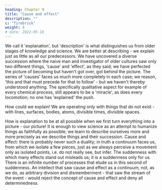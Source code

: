 ```yaml
---
heading: Chapter 9
title: "Cause and effect"
description: ""
c: "firebrick"
weight: 4
# date: 2022-05-18
---
```




We call it 'explanation', but 'description' is what
distinguishes us from older stages of knowledge and science. We are
better at describing - we explain just as little as all our predecessors. We
have uncovered a diverse succession where the naive man and investigator of older cultures saw only two different things, 'cause' and 'effect',
as they said; we have perfected the picture of becoming but haven't got
over, got behind the picture. The series of 'causes' faces us much more
completely in each case; we reason, 'this and that must precede for that
to follow' - but we haven't thereby understood anything. The specifically
qualitative aspect for example of every chemical process, still appears to
be a 'miracle', as does every locomotion; no one has 'explained' the
push.

How could we explain! We are operating only with things that
do not exist - with lines, surfaces, bodies, atoms, divisible times,
divisible spaces. 

How is explanation to be at all possible when we first
turn everything into a picture - our picture! It is enough to view science
as an attempt to humanize things as faithfully as possible; we learn to
describe ourselves more and more precisely as we describe things and
their succession. Cause and effect: there is probably never such a
duality; in truth a continuum faces us, from which we isolate a few
pieces, just as we always perceive a movement only as isolated points,
i.e. do not really see, but infer. The suddenness with which many effects
stand out misleads us; it is a suddenness only for us. There is an infinite
number of processes that elude us in this second of suddenness. An
intellect that saw cause and effect as a continuum, not, as we do, as
arbitrary division and dismemberment - that saw the stream of the
event - would reject the concept of cause and effect and deny all
determinedness.

